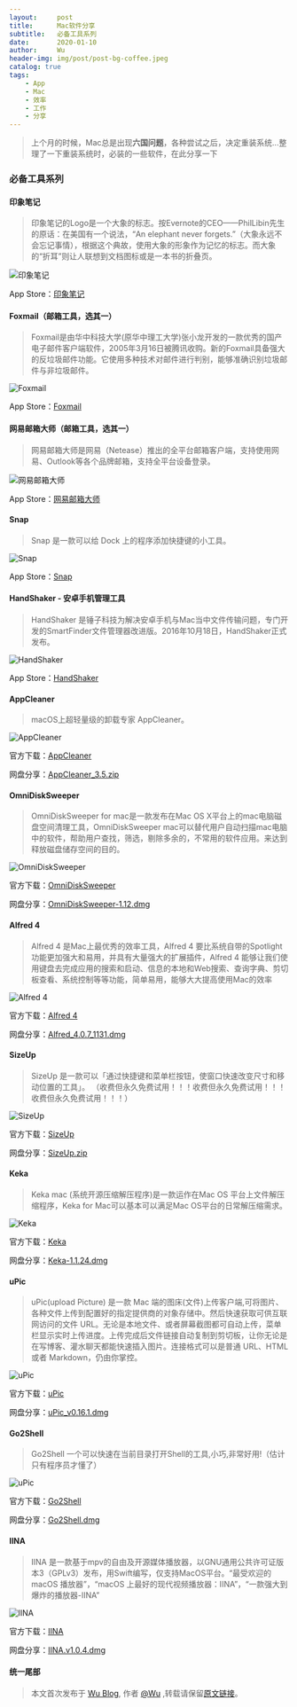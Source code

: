 ```yaml
---
layout:     post
title:      Mac软件分享
subtitle:   必备工具系列
date:       2020-01-10
author:     Wu
header-img: img/post/post-bg-coffee.jpeg
catalog: true
tags:
    - App
    - Mac
    - 效率
    - 工作
    - 分享
---
```


> 上个月的时候，Mac总是出现**六国问题**，各种尝试之后，决定重装系统...整理了一下重装系统时，必装的一些软件，在此分享一下

### 必备工具系列

#### 印象笔记

> 印象笔记的Logo是一个大象的标志。按Evernote的CEO——PhilLibin先生的原话：在美国有一个说法，“An elephant never forgets.”（大象永远不会忘记事情），根据这个典故，使用大象的形象作为记忆的标志。而大象的“折耳”则让人联想到文档图标或是一本书的折叠页。 

![印象笔记](https://cdn.jsdelivr.net/gh/yuexueyu/uPic@master/uPic/202013_21028_40m6sI.png)

App Store：[印象笔记](https://apps.apple.com/cn/app/id1356055347?mt=12)

#### Foxmail（邮箱工具，选其一）

> Foxmail是由华中科技大学(原华中理工大学)张小龙开发的一款优秀的国产电子邮件客户端软件，2005年3月16日被腾讯收购。新的Foxmail具备强大的反垃圾邮件功能。它使用多种技术对邮件进行判别，能够准确识别垃圾邮件与非垃圾邮件。 

![Foxmail](https://cdn.jsdelivr.net/gh/yuexueyu/uPic@master/uPic/202013_21136_q0pM4Q.png)

App Store：[Foxmail](https://apps.apple.com/cn/app/id617950461?mt=12)

#### 网易邮箱大师（邮箱工具，选其一）

> 网易邮箱大师是网易（Netease）推出的全平台邮箱客户端，支持使用网易、Outlook等各个品牌邮箱，支持全平台设备登录。

![网易邮箱大师](https://cdn.jsdelivr.net/gh/yuexueyu/uPic@master/uPic/202013_21229_lVrA1V.png)

App Store：[网易邮箱大师](https://apps.apple.com/cn/app/id1233593954?mt=12)

#### Snap

> Snap 是一款可以给 Dock 上的程序添加快捷键的小工具。

![Snap](https://cdn.jsdelivr.net/gh/yuexueyu/uPic@master/uPic/202017_101837_8sE3TQ.png)

App Store：[Snap](https://apps.apple.com/cn/app/snap/id418073146?mt=12)

#### HandShaker - 安卓手机管理工具

> HandShaker 是锤子科技为解决安卓手机与Mac当中文件传输问题，专门开发的SmartFinder文件管理器改进版。2016年10月18日，HandShaker正式发布。

![HandShaker](https://cdn.jsdelivr.net/gh/yuexueyu/uPic@master/uPic/202017_103428_0bi9WN.png)

App Store：[HandShaker](https://apps.apple.com/cn/app/id1012930195?mt=12)

#### AppCleaner

> macOS上超轻量级的卸载专家 AppCleaner。

![AppCleaner](https://cdn.jsdelivr.net/gh/yuexueyu/uPic@master/uPic/202017_95654_DQlue9.png)

官方下载：[AppCleaner](https://freemacsoft.net/appcleaner/)

网盘分享：[AppCleaner_3.5.zip](https://pan.baidu.com/s/1vXf6N2Jdm-ejgFClD97Q0g)

#### OmniDiskSweeper

> OmniDiskSweeper for mac是一款发布在Mac OS X平台上的mac电脑磁盘空间清理工具，OmniDiskSweeper mac可以替代用户自动扫描mac电脑中的软件，帮助用户查找，筛选，剔除多余的，不常用的软件应用。来达到释放磁盘储存空间的目的。

![OmniDiskSweeper](https://cdn.jsdelivr.net/gh/yuexueyu/uPic@master/uPic/202017_10132_0SVSq3.png)

官方下载：[OmniDiskSweeper](https://www.omnigroup.com/more)

网盘分享：[OmniDiskSweeper-1.12.dmg](https://pan.baidu.com/s/12xuU2afNC_anC9QGdzZz7w)

#### Alfred 4

> Alfred 4 是Mac上最优秀的效率工具，Alfred 4 要比系统自带的Spotlight功能更加强大和易用，并具有大量强大的扩展插件，Alfred 4 能够让我们使用键盘去完成应用的搜索和启动、信息的本地和Web搜索、查询字典、剪切板查看、系统控制等等功能，简单易用，能够大大提高使用Mac的效率

![Alfred 4](https://cdn.jsdelivr.net/gh/yuexueyu/uPic@master/uPic/202017_10415_YKpCwn.png)

官方下载：[Alfred 4](https://www.alfredapp.com/)

网盘分享：[Alfred_4.0.7_1131.dmg](https://pan.baidu.com/s/1eKkHMcIZTaopHxBbc2pH-w)

#### SizeUp

> SizeUp 是一款可以「通过快捷键和菜单栏按钮，使窗口快速改变尺寸和移动位置的工具」。
> （收费但永久免费试用！！！收费但永久免费试用！！！收费但永久免费试用！！！）

![SizeUp](https://cdn.jsdelivr.net/gh/yuexueyu/uPic@master/uPic/202017_102348_g8DzOp.png)

官方下载：[SizeUp](http://www.irradiatedsoftware.com/sizeup/)

网盘分享：[SizeUp.zip](https://pan.baidu.com/s/1hQt3Sz1mIP5MWAimqIbQwg)

#### Keka

> Keka mac (系统开源压缩解压程序)是一款运作在Mac OS 平台上文件解压缩程序，Keka for Mac可以基本可以满足Mac OS平台的日常解压缩需求。

![Keka](https://cdn.jsdelivr.net/gh/yuexueyu/uPic@master/uPic/202017_103940_26KSPZ.png)

官方下载：[Keka](https://www.keka.io/en/)

网盘分享：[Keka-1.1.24.dmg](https://pan.baidu.com/s/1RTe3K_QHD2-XRI0dFHwgzQ)

#### uPic

> uPic(upload Picture) 是一款 Mac 端的图床(文件)上传客户端,可将图片、各种文件上传到配置好的指定提供商的对象存储中。然后快速获取可供互联网访问的文件 URL。无论是本地文件、或者屏幕截图都可自动上传，菜单栏显示实时上传进度。上传完成后文件链接自动复制到剪切板，让你无论是在写博客、灌水聊天都能快速插入图片。连接格式可以是普通 URL、HTML 或者 Markdown，仍由你掌控。

![uPic](https://cdn.jsdelivr.net/gh/yuexueyu/uPic@master/uPic/202017_10448_muA2os.png)

官方下载：[uPic](https://github.com/gee1k/uPic/releases)

网盘分享：[uPic_v0.16.1.dmg](https://pan.baidu.com/s/1WrN6z8Bts_6KcmfdSdfAGQ)

#### Go2Shell

> Go2Shell 一个可以快速在当前目录打开Shell的工具,小巧,非常好用!（估计只有程序员才懂了）

![uPic](https://cdn.jsdelivr.net/gh/yuexueyu/uPic@master/uPic/202017_105010_sVQznB.png)

官方下载：[Go2Shell](https://zipzapmac.com/Go2Shell)

网盘分享：[Go2Shell.dmg](https://pan.baidu.com/s/1o0AbOuJjNTQbLRyDOtYxUQ)

#### IINA

> IINA 是一款基于mpv的自由及开源媒体播放器，以GNU通用公共许可证版本3（GPLv3）发布，用Swift编写，仅支持MacOS平台。“最受欢迎的 macOS 播放器”，“macOS 上最好的现代视频播放器：IINA”，“一款强大到爆炸的播放器-IINA”

![IINA](https://cdn.jsdelivr.net/gh/yuexueyu/uPic@master/uPic/202017_113557_wMHkwD.png)

官方下载：[IINA](https://iina.io/)

网盘分享：[IINA.v1.0.4.dmg](https://pan.baidu.com/s/1dZHqIZb-nu0wh2WE4YlFQA)

#### 统一尾部

> 本文首次发布于 [Wu Blog](https://blog.wu06.com/), 作者 [@Wu](https://github.com/yuexueyu) ,转载请保留[原文链接](https://blog.wu06.com/2020/01/10/Mac软件分享/)。